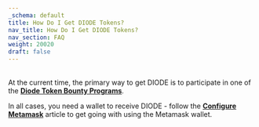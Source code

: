 ```yaml
---
_schema: default
title: How Do I Get DIODE Tokens?
nav_title: How Do I Get DIODE Tokens?
nav_section: FAQ
weight: 20020
draft: false
---
```

<br>At the current time, the primary way to get DIODE is to participate in one of the [**Diode Token Bounty Programs**](https://support.diode.io/article/4cad53ipui).

In all cases, you need a wallet to receive DIODE - follow the <a href="https://support.diode.io/article/uec3mloh9z" target="_blank" rel="noopener"><strong>Configure Metamask</strong></a> article to get going with using the Metamask wallet.